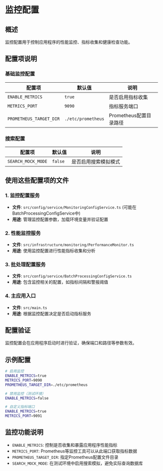 # 监控配置

## 概述

监控配置用于控制应用程序的性能监控、指标收集和健康检查功能。

## 配置项说明

### 基础监控配置

| 配置项 | 默认值 | 说明 |
|--------|--------|------|
| `ENABLE_METRICS` | `true` | 是否启用指标收集 |
| `METRICS_PORT` | `9090` | 指标服务端口 |
| `PROMETHEUS_TARGET_DIR` | `./etc/prometheus` | Prometheus配置目录路径 |

### 搜索配置

| 配置项 | 默认值 | 说明 |
|--------|--------|------|
| `SEARCH_MOCK_MODE` | `false` | 是否启用搜索模拟模式 |

## 使用这些配置项的文件

### 1. 监控配置服务
- **文件**: `src/config/service/MonitoringConfigService.ts` (可能在BatchProcessingConfigService中)
- **用途**: 管理监控配置参数，加载环境变量并验证配置

### 2. 性能监控服务
- **文件**: `src/infrastructure/monitoring/PerformanceMonitor.ts`
- **用途**: 使用监控配置进行性能指标收集和分析

### 3. 批处理配置服务
- **文件**: `src/config/service/BatchProcessingConfigService.ts`
- **用途**: 包含监控相关的配置，如指标间隔和警报阈值

### 4. 主应用入口
- **文件**: `src/main.ts`
- **用途**: 根据监控配置决定是否启动指标服务

## 配置验证

监控配置会在应用程序启动时进行验证，确保端口和路径等参数有效。

## 示例配置

```bash
# 启用监控
ENABLE_METRICS=true
METRICS_PORT=9090
PROMETHEUS_TARGET_DIR=./etc/prometheus

# 禁用监控（测试环境）
ENABLE_METRICS=false

# 自定义指标端口
ENABLE_METRICS=true
METRICS_PORT=9091
```

## 监控功能说明

- `ENABLE_METRICS`: 控制是否收集和暴露应用程序性能指标
- `METRICS_PORT`: Prometheus等监控工具可以从此端口获取指标数据
- `PROMETHEUS_TARGET_DIR`: 指定Prometheus配置文件目录
- `SEARCH_MOCK_MODE`: 在测试环境中启用搜索模拟，避免实际查询数据库